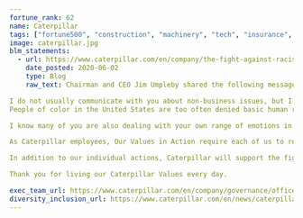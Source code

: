 ```yaml
---
fortune_rank: 62
name: Caterpillar
tags: ["fortune500", "construction", "machinery", "tech", "insurance", "energy"]
image: caterpillar.jpg
blm_statements:
  - url: https://www.caterpillar.com/en/company/the-fight-against-racism-and-injustice.html
    date_posted: 2020-06-02
    type: Blog
    raw_text: Chairman and CEO Jim Umpleby shared the following message with employees,

I do not usually communicate with you about non-business issues, but I cannot remain silent in the wake of recent events. I am struggling with outrage, sadness and frustration at the tragic death of George Floyd, which followed so closely on the deaths of Ahmaud Arbery and Breonna Taylor. We grieve for Mr. Floyd and his family and friends as well as for the larger community of which he was a part.
People of color in the United States are too often denied basic human rights that many of us take for granted. Everyone deserves to be treated with dignity and respect and have access to equal justice. Racism has no place in a civilized society.

I know many of you are also dealing with your own range of emotions in response to these recent events, and others might be struggling to fully understand the anger and frustration we are witnessing in communities across the country. These tragedies present us with an opportunity to listen and work to understand the experiences and perspectives of those who have suffered the destructive effects of racism.

As Caterpillar employees, Our Values in Action require each of us to respect all people and their opinions, experiences and backgrounds. I ask you to reflect on your individual thoughts and actions and ensure they are consistent with Our Values.

In addition to our individual actions, Caterpillar will support the fight against racism and injustice. In honor of the lives taken and with a mission to help build a better world, the Caterpillar Foundation will make a donation to an appropriate organization that will be announced in the near future. I also encourage you to take advantage of our Caterpillar Foundation Matching Gift Program to support those organizations most important to you, your family and your communities in the fight against racism and injustice.

Thank you for living our Caterpillar Values every day.

exec_team_url: https://www.caterpillar.com/en/company/governance/officers.html
diversity_inclusion_url: https://www.caterpillar.com/en/news/caterpillarNews/diversity-inclusion.html
---
```


